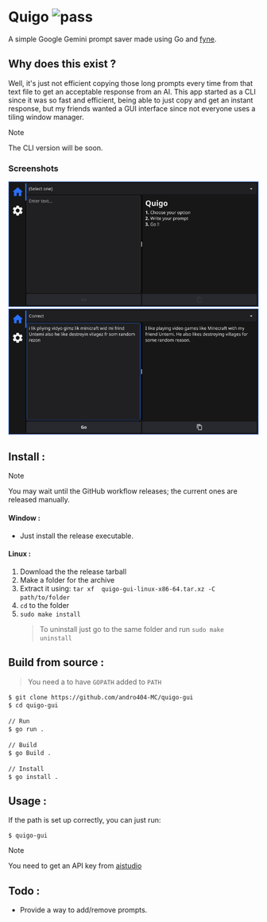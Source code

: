 # Quigo ![pass](https://github.com/andro404-MC/quigo-gui/actions/workflows/test.yml/badge.svg)

A simple Google Gemini prompt saver made using Go and [fyne](https://github.com/fyne-io/fyne/).

## Why does this exist ?

Well, it's just not efficient copying those long prompts every time from that text file to get an acceptable response from an AI. This app started as a CLI since it was so fast and efficient, being able to just copy and get an instant response, but my friends wanted a GUI interface since not everyone uses a tiling window manager.

> [!NOTE]
> The CLI version will be soon.

### Screenshots

![main](asset/Screenshot_2024-05-12-12-12-04_1366x768.png)
![correct](asset/Screenshot_2024-05-12-12-17-14_1366x768.png)

## Install :

> [!NOTE]
> You may wait until the GitHub workflow releases; the current ones are released manually.

#### Window :

- Just install the release executable.

#### Linux :

1. Download the the release tarball
2. Make a folder for the archive
3. Extract it using: `tar xf  quigo-gui-linux-x86-64.tar.xz -C path/to/folder`
4. `cd` to the folder
5. `sudo make install`
   > To uninstall just go to the same folder and run `sudo make uninstall`

## Build from source :

> You need a to have `GOPATH` added to `PATH`

```
$ git clone https://github.com/andro404-MC/quigo-gui
$ cd quigo-gui

// Run
$ go run .

// Build
$ go Build .

// Install
$ go install .
```

## Usage :

If the path is set up correctly, you can just run:

```
$ quigo-gui
```

> [!NOTE]
> You need to get an API key from [aistudio](https://aistudio.google.com/app/apikey)

## Todo :

- Provide a way to add/remove prompts.
